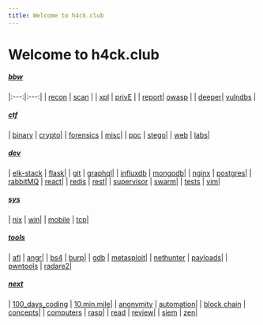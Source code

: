 ```yaml
---
title: Welcome to h4ck.club
---
```

# Welcome to h4ck.club

##### [bbw](BBW/BBW.md)
|:---:|:---:|
| [recon](BBW/recon.md)  | [scan](BBW/scan.md)        |
| [xpl](BBW/xpl.md)      |  [privE](BBW/privE.md)     |
| [report](BBW/report.md)|  [owasp](BBW/owasp.md)     |
| [deeper](BBW/deeper.md)|  [vulndbs](BBW/vulndbs.md) |

##### [ctf](CTF/CTF.md)
| [binary](CTF/bin/bin.md) | [crypto](CTF/crypto/crypto.md)|
| [forensics](CTF/forensics/forensics.md) | [misc](CTF/misc/misc.md)|
| [ppc](CTF/ppc/ppc.md) | [stego](CTF/stego/stego.md)|
| [web](CTF/web/web.md) | [labs](CTF/lab/labs.md)|

##### [dev](dev/dev.md)
| [elk-stack](dev/elk.md) | [flask](dev/flask.md)|
| [git](dev/git.md) | [graphql](dev/graphql.md)|
| [influxdb](dev/influxdb.md) | [mongodb](dev/mongodb.md)|
| [nginx](dev/nginx.md) | [postgres](dev/psql.md)|
| [rabbitMQ](dev/rabbitMQ.md) | [react](dev/react.md)|
| [redis](dev/redis.md) | [rest](dev/rest.md)|
| [supervisor](dev/supervisor.md) | [swarm](dev/swarm.md)|
| [tests](dev/tests.md) | [vim](dev/vim.md)|

##### [sys](OS/OS.md)
| [nix](OS/nix.md) | [win](OS/win.md)|
| [mobile](OS/mobile.md) | [tcp](OS/ip.md)|

##### [tools](tools/tools.md)
| [afl](tools/afl.md) | [angr](tools/angr.md)|
| [bs4](tools/bs4.md) | [burp](tools/burp.md)|
| [gdb](tools/gdb.md) | [metasploit](tools/metasploit.md)|
| [nethunter](tools/nethunter.md) | [payloads](tools/payloads.md)|
| [pwntools](tools/pwntools.md) | [radare2](tools/radare2.md)|

##### [next](practice/practice.md)
| [100_days_coding](practice/100_days_coding.md) | [10.min.mile](practice/good.md)|
| [anonymity](practice/anon.md) | [automation](practice/automation.md)|
| [block chain](practice/block_chain.md) | [concepts](practice/concepts.md)|
| [computers](practice/CS.md) | [rasp](practice/rasp.md)|
| [read](practice/read.md) | [review](practice/rev.md)|
| [siem](practice/siem.md) | [zen](practice/zen.md)|
